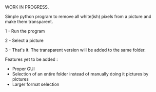 WORK IN PROGRESS.

Simple python program to remove all white(ish) pixels from a picture and make them transparent.

1 - Run the program

2 - Select a picture

3 - That's it. The transparent version will be added to the same folder.



Features yet to be added :
- Proper GUI
- Selection of an entire folder instead of manually doing it pictures by pictures
- Larger format selection
